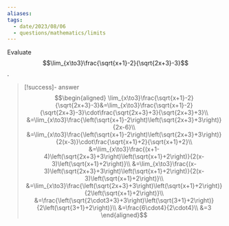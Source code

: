 ```yaml
---
aliases: 
tags:
  - date/2023/08/06
  - questions/mathematics/limits
---
```


Evaluate $$\lim_{x\to3}\frac{\sqrt{x+1}-2}{\sqrt{2x+3}-3}$$.

> [!success]- answer
> $$\begin{aligned}
\lim_{x\to3}\frac{\sqrt{x+1}-2}{\sqrt{2x+3}-3}&=\lim_{x\to3}\frac{\sqrt{x+1}-2}{\sqrt{2x+3}-3}\cdot\frac{\sqrt{2x+3}+3}{\sqrt{2x+3}+3}\\
&=\lim_{x\to3}\frac{\left(\sqrt{x+1}-2\right)\left(\sqrt{2x+3}+3\right)}{2x-6}\\
&=\lim_{x\to3}\frac{\left(\sqrt{x+1}-2\right)\left(\sqrt{2x+3}+3\right)}{2(x-3)}\cdot\frac{\sqrt{x+1}+2}{\sqrt{x+1}+2}\\
&=\lim_{x\to3}\frac{(x+1-4)\left(\sqrt{2x+3}+3\right)\left(\sqrt{x+1}+2\right)}{2(x-3)\left(\sqrt{x+1}+2\right)}\\
&=\lim_{x\to3}\frac{(x-3)\left(\sqrt{2x+3}+3\right)\left(\sqrt{x+1}+2\right)}{2(x-3)\left(\sqrt{x+1}+2\right)}\\
&=\lim_{x\to3}\frac{\left(\sqrt{2x+3}+3\right)\left(\sqrt{x+1}+2\right)}{2\left(\sqrt{x+1}+2\right)}\\
&=\frac{\left(\sqrt{2\cdot3+3}+3\right)\left(\sqrt{3+1}+2\right)}{2\left(\sqrt{3+1}+2\right)}\\
&=\frac{6\cdot4}{2\cdot4}\\
&=3
\end{aligned}$$
